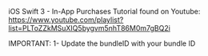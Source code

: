 

iOS Swift 3 - In-App Purchases Tutorial found on Youtube: https://www.youtube.com/playlist?list=PLToZZkMSuXIQ5bygvm5nhT86M0m7gBQ2i

IMPORTANT:
1- Update the bundleID with your bundle ID
